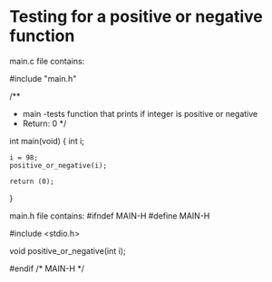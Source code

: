 # Testing for a positive or negative function

main.c file contains:

#include "main.h"

/**
* main -tests function that prints if integer is positive or negative
* Return: 0
*/

int main(void) 
{
    int i;

    i = 98;
    positive_or_negative(i);

    return (0);
}

main.h file contains:
#ifndef MAIN-H
#define MAIN-H

#include <stdio.h>

void positive_or_negative(int i);

#endif /* MAIN-H */


